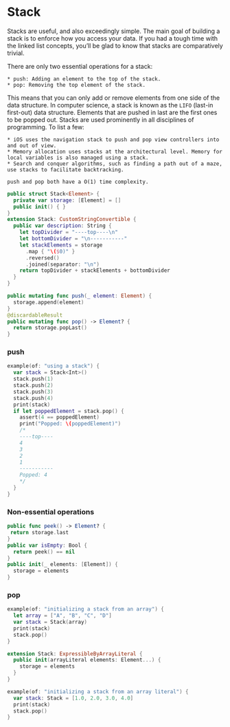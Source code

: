 # Stack

Stacks are useful, and also exceedingly simple. The main goal of building a stack is to enforce how you access your data. If you had a tough time with the linked list concepts, you’ll be glad to know that stacks are comparatively trivial.

There are only two essential operations for a stack: 

```
* push: Adding an element to the top of the stack. 
* pop: Removing the top element of the stack.
```

This means that you can only add or remove elements from one side of the data structure. In computer science, a stack is known as the `LIFO` (last-in first-out) data structure. Elements that are pushed in last are the first ones to be popped out.
Stacks are used prominently in all disciplines of programming. To list a few:
```
* iOS uses the navigation stack to push and pop view controllers into and out of view.
* Memory allocation uses stacks at the architectural level. Memory for local variables is also managed using a stack.
* Search and conquer algorithms, such as finding a path out of a maze, use stacks to facilitate backtracking.
```

`push and pop both have a O(1) time complexity.`

```swift
public struct Stack<Element> {
  private var storage: [Element] = []
  public init() { }
}
extension Stack: CustomStringConvertible {
  public var description: String {
    let topDivider = "----top----\n"
    let bottomDivider = "\n-----------"
    let stackElements = storage
      .map { "\($0)" }
      .reversed()
      .joined(separator: "\n")
    return topDivider + stackElements + bottomDivider
  }
}
```

```swift
public mutating func push(_ element: Element) {
  storage.append(element)
}
@discardableResult
public mutating func pop() -> Element? {
  return storage.popLast()
}
```

### push

```swift
example(of: "using a stack") {
  var stack = Stack<Int>()
  stack.push(1)
  stack.push(2)
  stack.push(3)
  stack.push(4)
  print(stack)
  if let poppedElement = stack.pop() {
    assert(4 == poppedElement)
    print("Popped: \(poppedElement)")
    /*
    ----top----
	4
	3
	2
	1
	-----------
	Popped: 4
	*/
  }
}
```

### Non-essential operations
```swift
public func peek() -> Element? {
 return storage.last
}
public var isEmpty: Bool {
  return peek() == nil
}
public init(_ elements: [Element]) {
  storage = elements
}
```

### pop

```swift
example(of: "initializing a stack from an array") {
  let array = ["A", "B", "C", "D"]
  var stack = Stack(array)
  print(stack)
  stack.pop()
}
```

```swift
extension Stack: ExpressibleByArrayLiteral {
  public init(arrayLiteral elements: Element...) {
    storage = elements
  }
}
```

```swift
example(of: "initializing a stack from an array literal") {
  var stack: Stack = [1.0, 2.0, 3.0, 4.0]
  print(stack)
  stack.pop()
}
```

